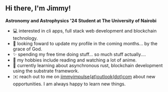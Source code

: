 ## Hi there, I'm Jimmy! 

**Astronomy and Astrophysics '24 Student at The University of Nairobi**

- 💻 interested in cli apps, full stack web development and blockchain technology.
- 🎨 looking foward to update my profile in the coming months... by the grace of God.
- ✨ spending my free time doing stuff... so much stuff actually.... 
- 📖 my hobbies include reading and watching a lot of anime.
- 🌱 currently learning about asynchronous rust, blockchain development using the substrate framework.
- ✉️ reach out to me on [jimmyimpulse(at)outlook(dot)com](mailto:jimmyimpulse@outlook.com) about new opportunities. I am always happy to learn new things. 
